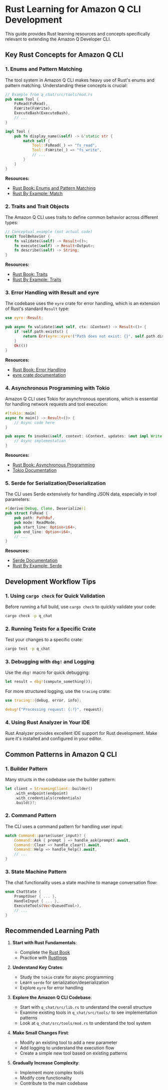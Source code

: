 # Rust Learning for Amazon Q CLI Development

This guide provides Rust learning resources and concepts specifically relevant to extending the Amazon Q Developer CLI.

## Key Rust Concepts for Amazon Q CLI

### 1. Enums and Pattern Matching

The tool system in Amazon Q CLI makes heavy use of Rust's enums and pattern matching. Understanding these concepts is crucial:

```rust
// Example from q_chat/src/tools/mod.rs
pub enum Tool {
    FsRead(FsRead),
    FsWrite(FsWrite),
    ExecuteBash(ExecuteBash),
    // ...
}

impl Tool {
    pub fn display_name(&self) -> &'static str {
        match self {
            Tool::FsRead(_) => "fs_read",
            Tool::FsWrite(_) => "fs_write",
            // ...
        }
    }
}
```

**Resources:**
- [Rust Book: Enums and Pattern Matching](https://doc.rust-lang.org/book/ch06-00-enums.html)
- [Rust By Example: Match](https://doc.rust-lang.org/rust-by-example/flow_control/match.html)

### 2. Traits and Trait Objects

The Amazon Q CLI uses traits to define common behavior across different types:

```rust
// Conceptual example (not actual code)
trait ToolBehavior {
    fn validate(&self) -> Result<()>;
    fn execute(&self) -> Result<Output>;
    fn describe(&self) -> String;
}
```

**Resources:**
- [Rust Book: Traits](https://doc.rust-lang.org/book/ch10-02-traits.html)
- [Rust By Example: Traits](https://doc.rust-lang.org/rust-by-example/trait.html)

### 3. Error Handling with Result and eyre

The codebase uses the `eyre` crate for error handling, which is an extension of Rust's standard `Result` type:

```rust
use eyre::Result;

pub async fn validate(&mut self, ctx: &Context) -> Result<()> {
    if !self.path.exists() {
        return Err(eyre::eyre!("Path does not exist: {}", self.path.display()));
    }
    Ok(())
}
```

**Resources:**
- [Rust Book: Error Handling](https://doc.rust-lang.org/book/ch09-00-error-handling.html)
- [eyre crate documentation](https://docs.rs/eyre/latest/eyre/)

### 4. Asynchronous Programming with Tokio

Amazon Q CLI uses Tokio for asynchronous operations, which is essential for handling network requests and tool execution:

```rust
#[tokio::main]
async fn main() -> Result<()> {
    // Async code here
}

pub async fn invoke(&self, context: &Context, updates: &mut impl Write) -> Result<InvokeOutput> {
    // Async implementation
}
```

**Resources:**
- [Rust Book: Asynchronous Programming](https://doc.rust-lang.org/book/ch16-00-concurrency.html)
- [Tokio Documentation](https://tokio.rs/tokio/tutorial)

### 5. Serde for Serialization/Deserialization

The CLI uses Serde extensively for handling JSON data, especially in tool parameters:

```rust
#[derive(Debug, Clone, Deserialize)]
pub struct FsRead {
    pub path: PathBuf,
    pub mode: ReadMode,
    pub start_line: Option<i64>,
    pub end_line: Option<i64>,
    // ...
}
```

**Resources:**
- [Serde Documentation](https://serde.rs/)
- [Rust By Example: Serde](https://doc.rust-lang.org/rust-by-example/trait/derive.html)

## Development Workflow Tips

### 1. Using `cargo check` for Quick Validation

Before running a full build, use `cargo check` to quickly validate your code:

```bash
cargo check -p q_chat
```

### 2. Running Tests for a Specific Crate

Test your changes to a specific crate:

```bash
cargo test -p q_chat
```

### 3. Debugging with `dbg!` and Logging

Use the `dbg!` macro for quick debugging:

```rust
let result = dbg!(compute_something());
```

For more structured logging, use the `tracing` crate:

```rust
use tracing::{debug, error, info};

debug!("Processing request: {:?}", request);
```

### 4. Using Rust Analyzer in Your IDE

Rust Analyzer provides excellent IDE support for Rust development. Make sure it's installed and configured in your editor.

## Common Patterns in Amazon Q CLI

### 1. Builder Pattern

Many structs in the codebase use the builder pattern:

```rust
let client = StreamingClient::builder()
    .with_endpoint(endpoint)
    .with_credentials(credentials)
    .build()?;
```

### 2. Command Pattern

The CLI uses a command pattern for handling user input:

```rust
match Command::parse(&user_input)? {
    Command::Ask { prompt } => handle_ask(prompt).await,
    Command::Clear => handle_clear().await,
    Command::Help => handle_help().await,
    // ...
}
```

### 3. State Machine Pattern

The chat functionality uses a state machine to manage conversation flow:

```rust
enum ChatState {
    PromptUser { ... },
    HandleInput { ... },
    ExecuteTools(Vec<QueuedTool>),
    // ...
}
```

## Recommended Learning Path

1. **Start with Rust Fundamentals**:
   - Complete the [Rust Book](https://doc.rust-lang.org/book/)
   - Practice with [Rustlings](https://github.com/rust-lang/rustlings)

2. **Understand Key Crates**:
   - Study the `tokio` crate for async programming
   - Learn `serde` for serialization/deserialization
   - Explore `eyre` for error handling

3. **Explore the Amazon Q CLI Codebase**:
   - Start with `q_chat/src/lib.rs` to understand the overall structure
   - Examine existing tools in `q_chat/src/tools/` to see implementation patterns
   - Look at `q_chat/src/tools/mod.rs` to understand the tool system

4. **Make Small Changes First**:
   - Modify an existing tool to add a new parameter
   - Add logging to understand the execution flow
   - Create a simple new tool based on existing patterns

5. **Gradually Increase Complexity**:
   - Implement more complex tools
   - Modify core functionality
   - Contribute to the main codebase
